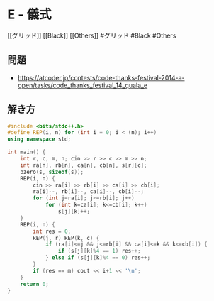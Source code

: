 # E - 儀式
[[グリッド]] [[Black]] [[Others]]
#グリッド #Black #Others 

## 問題
- https://atcoder.jp/contests/code-thanks-festival-2014-a-open/tasks/code_thanks_festival_14_quala_e

##  解き方
```c++
#include <bits/stdc++.h>
#define REP(i, n) for (int i = 0; i < (n); i++)
using namespace std;

int main() {
	int r, c, m, n; cin >> r >> c >> m >> n;
	int ra[n], rb[n], ca[n], cb[n], s[r][c];
	bzero(s, sizeof(s));
	REP(i, n) {
		cin >> ra[i] >> rb[i] >> ca[i] >> cb[i];
		ra[i]--, rb[i]--, ca[i]--, cb[i]--;
		for (int j=ra[i]; j<=rb[i]; j++)
			for (int k=ca[i]; k<=cb[i]; k++)
				s[j][k]++;
	}
	REP(i, n) {
		int res = 0;
		REP(j, r) REP(k, c) {
			if (ra[i]<=j && j<=rb[i] && ca[i]<=k && k<=cb[i]) {
				if (s[j][k]%4 == 1) res++;
			} else if (s[j][k]%4 == 0) res++;
		}
		if (res == m) cout << i+1 << '\n';
	}
	return 0;
}
```